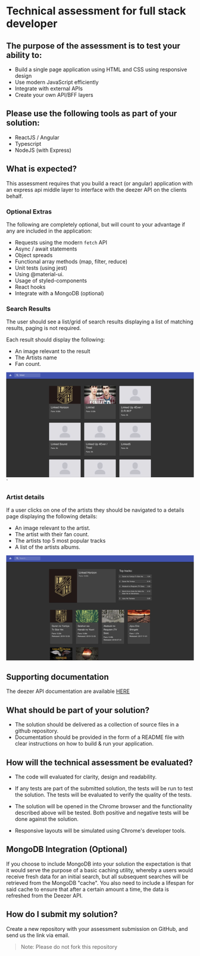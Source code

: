 # Technical assessment for full stack developer

## The purpose of the assessment is to test your ability to:

* Build a single page application using HTML and CSS using responsive design
* Use modern JavaScript efficiently
* Integrate with external APIs
* Create your own API/BFF layers

## Please use the following tools as part of your solution:

* ReactJS / Angular
* Typescript
* NodeJS (with Express)

## What is expected?

This assessment requires that you build a react (or angular) application with an express api middle layer to interface with the deezer API on the clients behalf.

### Optional Extras

The following are completely optional, but will count to your advantage if any are included in the application:

* Requests using the modern `fetch` API
* Async / await statements
* Object spreads
* Functional array methods (map, filter, reduce)
* Unit tests (using jest)
* Using @material-ui.
* Usage of styled-components
* React hooks
* Integrate with a MongoDB (optional)

### Search Results

The user should see a list/grid of search results displaying a list of matching results, paging is not required.

Each result should display the following:

* An image relevant to the result
* The Artists name
* Fan count.

![Search results](images/search-results.png)`

### Artist details

If a user clicks on one of the artists they should be navigated to a details page displaying the following details:

* An image relevant to the artist.
* The artist with their fan count.
* The artists top 5 most popular tracks
* A list of the artists albums.

![Artist details](images/artist-details.png)

## Supporting documentation

The deezer API documentation are available [HERE](https://developers.deezer.com/api)

## What should be part of your solution?

* The solution should be delivered as a collection of source files in a github repository.
* Documentation should be provided in the form of a README file with clear instructions on how to build & run your application.

## How will the technical assessment be evaluated?

* The code will evaluated for clarity, design and readability.

* If any tests are part of the submitted solution, the tests will be run to test the solution. The tests will be evaluated to verify the quality of the tests.

* The solution will be opened in the Chrome browser and the functionality described above will be tested. Both positive and negative tests will be done against the solution.

* Responsive layouts will be simulated using Chrome's developer tools.

## MongoDB Integration (Optional)

If you choose to include MongoDB into your solution the expectation is that it would serve the purpose of a basic caching utility, whereby a users would receive fresh data for an initial search, but all subsequent searches will be retrieved from the MongoDB "cache". You also need to include a lifespan for said cache to ensure that after a certain amount a time, the data is refreshed from the Deezer API.

## How do I submit my solution?

Create a new repository with your assessment submission on GitHub, and send us the link via email.

> Note: Please do not fork this repository
